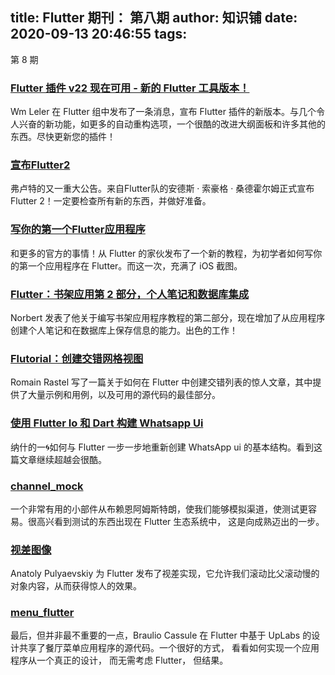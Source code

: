 
title: Flutter 期刊： 第八期
author: 知识铺
date: 2020-09-13 20:46:55
tags: 
---
  第 8 期

### [Flutter 插件 v22 现在可用 - 新的 Flutter 工具版本！](https://zshipu.com/t?url=https://groups.google.com/forum/#!topic/flutter-dev/lKtTQ-45kc4)

Wm Leler 在 Flutter 组中发布了一条消息，宣布 Flutter 插件的新版本。与几个令人兴奋的新功能，如更多的自动重构选项，一个很酷的改进大纲面板和许多其他的东西。尽快更新您的插件！

### [宣布Flutter2](https://zshipu.com/t?url=https://medium.com/dartlang/announcing-dart-2-80ba01f43b6)

弗卢特的又一重大公告。来自Flutter队的安德斯 · 索豪格 · 桑德霍尔姆正式宣布Flutter 2！一定要检查所有新的东西，并做好准备。

### [写你的第一个Flutter应用程序](https://zshipu.com/t?url=https://flutter.io/get-started/codelab/)

和更多的官方的事情！从 Flutter 的家伙发布了一个新的教程，为初学者如何写你的第一个应用程序在 Flutter。而这一次，充满了 iOS 截图。

### [Flutter：书架应用第 2 部分，个人笔记和数据库集成](https://zshipu.com/t?url=https://medium.com/@norbertkozsir/flutter-bookshelf-app-part-2-personal-notes-and-database-integration-a3b47a84c57)

Norbert 发表了他关于编写书架应用程序教程的第二部分，现在增加了从应用程序创建个人笔记和在数据库上保存信息的能力。出色的工作！

### [Flutorial：创建交错网格视图](https://zshipu.com/t?url=https://medium.com/@lets4r/flutorial-create-a-staggered-gridview-9c881a9b0b98)

Romain Rastel 写了一篇关于如何在 Flutter 中创建交错列表的惊人文章，其中提供了大量示例和用例，以及可用的源代码的最佳部分。

### [使用 Flutter Io 和 Dart 构建 Whatsapp Ui](https://zshipu.com/t?url=https://medium.com/@lalal_905/building-whatsapp-ui-with-flutter-io-and-dart-1bb1e83e7439)

纳什的一🌀如何与 Flutter 一步一步地重新创建 WhatsApp ui 的基本结构。看到这篇文章继续超越会很酷。

### [channel_mock](https://zshipu.com/t?url=https://pub.dartlang.org/packages/channel_mock)

一个非常有用的小部件从布赖恩阿姆斯特朗，使我们能够模拟渠道，使测试更容易。很高兴看到测试的东西出现在 Flutter 生态系统中， 这是向成熟迈出的一步。

### [视差图像](https://zshipu.com/t?url=https://github.com/pulyaevskiy/parallax-image)

Anatoly Pulyaevskiy 为 Flutter 发布了视差实现，它允许我们滚动比父滚动慢的对象内容，从而获得惊人的效果。

### [menu_flutter](https://zshipu.com/t?url=https://github.com/braulio94/menu_flutter)

最后，但并非最不重要的一点，Braulio Cassule 在 Flutter 中基于 UpLabs 的设计共享了餐厅菜单应用程序的源代码。一个很好的方式， 看看如何实现一个应用程序从一个真正的设计， 而无需考虑 Flutter， 但结果。
